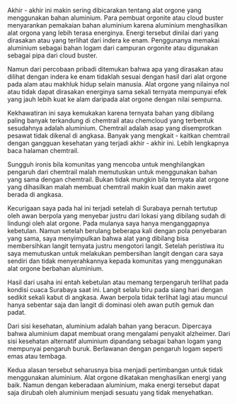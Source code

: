 Akhir - akhir ini makin sering dibicarakan tentang alat orgone yang menggunakan bahan aluminium. Para pembuat orgonite atau cloud buster menyarankan pemakaian bahan aluminium karena aluminium menghasilkan alat orgona yang lebih terasa energinya. Energi tersebut dinilai dari yang dirasakan atau yang terlihat dari indera ke enam. Penggunanya memakai aluminium sebagai bahan logam dari campuran orgonite atau digunakan sebagai pipa dari cloud buster.

Namun dari percobaan pribadi ditemukan bahwa apa yang dirasakan atau dilihat dengan indera ke enam tidaklah sesuai dengan hasil dari alat orgone pada alam atau makhluk hidup selain manusia. Alat orgone yang nilainya nol atau tidak dapat dirasakan energinya sama sekali ternyata mempunyai efek yang jauh lebih kuat ke alam daripada alat orgone dengan nilai sempurna.


Kekhawatiran ini saya kemukakan karena ternyata bahan yang dibilang paling banyak terkandung di chemtrail atau chemcloud yang terbentuk sesudahnya adalah aluminium. Chemtrail adalah asap yang disemprotkan pesawat tidak dikenal di angkasa. Banyak yang mengkait - kaitkan chemtrail dengan gangguan kesehatan yang terjadi akhir - akhir ini. Lebih lengkapnya baca halaman chemtrail.


Sungguh ironis bila komunitas yang mencoba untuk menghilangkan pengaruh dari chemtrail malah memutuskan untuk menggunakan bahan yang sama dengan chemtrail. Bukan tidak mungkin bila ternyata alat orgone yang dihasilkan malah membuat chemtrail makin kuat dan makin awet berada di angkasa.

Kecurigaan saya pada hal ini terjadi setelah di Surabaya pernah tertutup oleh awan berpola yang menyebar justru dari lokasi yang dibilang sudah di lindungi oleh alat orgone. Pada mulanya saya hanya menganggapnya kebetulan. Namun setelah berulang beberapa kali dengan pola penyebaran yang sama, saya menyimpulkan bahwa alat yang dibilang bisa membersihkan langit ternyata justru mengotori langit. Setelah peristiwa itu saya memutuskan untuk melakukan pembersihan langit dengan cara saya sendiri dan tidak menyerahkannya kepada komunitas yang menggunakan alat orgone berbahan aluminium.

Hasil dari usaha ini entah kebetulan atau memang terpengaruh terlihat pada kondisi cuaca Surabaya saat ini. Langit selalu biru pada siang hari dengan sedikit sekali kabut di angkasa. Awan berpola tidak terlihat lagi atau muncul hanya sebentar saja dan langit di dominasi oleh awan putih gemuk dan padat.


Dari sisi kesehatan, aluminium adalah bahan yang beracun. Dipercaya bahwa aluminium dapat membuat orang mengalami penyakit alzheimer. Dari sisi kesehatan alternatif aluminium dipandang sebagai bahan logam yang mempunyai pengaruh buruk. Berlawanan dengan pengaruh logam seperti emas atau tembaga.


Kedua alasan tersebut seharusnya bisa menjadi pertimbangan untuk tidak menggunakan aluminium. Alat orgone dikatakan menghasilkan energi yang baik. Namun dengan keberadaan aluminium, maka energi tersebut dapat saja dirubah oleh aluminium menjadi sesuatu yang tidak menyehatkan.
